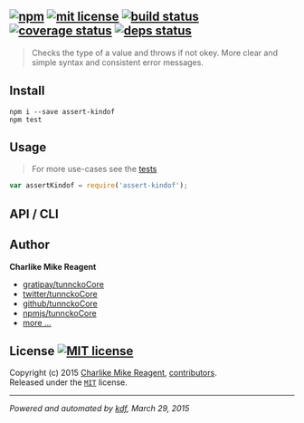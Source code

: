 ## [![npm][npmjs-img]][npmjs-url] [![mit license][license-img]][license-url] [![build status][travis-img]][travis-url] [![coverage status][coveralls-img]][coveralls-url] [![deps status][daviddm-img]][daviddm-url]

> Checks the type of a value and throws if not okey. More clear and simple syntax and consistent error messages.

## Install
```
npm i --save assert-kindof
npm test
```


## Usage
> For more use-cases see the [tests](./test.js)

```js
var assertKindof = require('assert-kindof');
```


## API / CLI


## Author
**Charlike Mike Reagent**
+ [gratipay/tunnckoCore][author-gratipay]
+ [twitter/tunnckoCore][author-twitter]
+ [github/tunnckoCore][author-github]
+ [npmjs/tunnckoCore][author-npmjs]
+ [more ...][contrib-more]


## License [![MIT license][license-img]][license-url]
Copyright (c) 2015 [Charlike Mike Reagent][contrib-more], [contributors][contrib-graf].  
Released under the [`MIT`][license-url] license.


[npmjs-url]: http://npm.im/assert-kindof
[npmjs-img]: https://img.shields.io/npm/v/assert-kindof.svg?style=flat&label=assert-kindof

[coveralls-url]: https://coveralls.io/r/tunnckoCore/assert-kindof?branch=master
[coveralls-img]: https://img.shields.io/coveralls/tunnckoCore/assert-kindof.svg?style=flat

[license-url]: https://github.com/tunnckoCore/assert-kindof/blob/master/license.md
[license-img]: https://img.shields.io/badge/license-MIT-blue.svg?style=flat

[travis-url]: https://travis-ci.org/tunnckoCore/assert-kindof
[travis-img]: https://img.shields.io/travis/tunnckoCore/assert-kindof.svg?style=flat

[daviddm-url]: https://david-dm.org/tunnckoCore/assert-kindof
[daviddm-img]: https://img.shields.io/david/tunnckoCore/assert-kindof.svg?style=flat

[author-gratipay]: https://gratipay.com/tunnckoCore
[author-twitter]: https://twitter.com/tunnckoCore
[author-github]: https://github.com/tunnckoCore
[author-npmjs]: https://npmjs.org/~tunnckocore

[contrib-more]: http://j.mp/1stW47C
[contrib-graf]: https://github.com/tunnckoCore/assert-kindof/graphs/contributors

***

_Powered and automated by [kdf](https://github.com/tunnckoCore), March 29, 2015_
